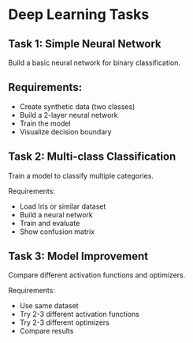 # Deep Learning Tasks
## Task 1: Simple Neural Network
Build a basic neural network for binary classification.

## Requirements:
- Create synthetic data (two classes)
- Build a 2-layer neural network
- Train the model
- Visualize decision boundary
  
## Task 2: Multi-class Classification
Train a model to classify multiple categories.

Requirements:
- Load Iris or similar dataset
- Build a neural network
- Train and evaluate
- Show confusion matrix
  
## Task 3: Model Improvement
Compare different activation functions and optimizers.

Requirements:
- Use same dataset
- Try 2-3 different activation functions
- Try 2-3 different optimizers
- Compare results
